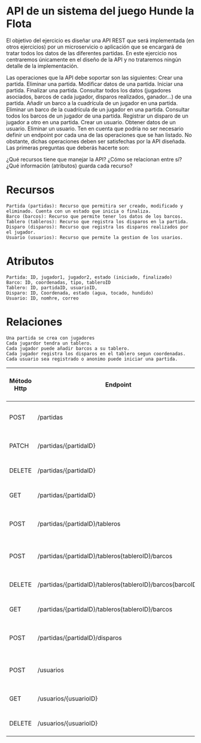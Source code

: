 # API de un sistema del juego Hunde la Flota
El objetivo del ejercicio es diseñar una API REST que será implementada (en otros ejercicios) por un microservicio o aplicación que se encargará de tratar todos los datos de las diferentes partidas. En este ejercicio nos centraremos únicamente en el diseño de la API y no trataremos ningún detalle de la implementación.

Las operaciones que la API debe soportar son las siguientes:
Crear una partida.
Eliminar una partida.
Modificar datos de una partida.
Iniciar una partida.
Finalizar una partida.
Consultar todos los datos (jugadores asociados, barcos de cada jugador, disparos realizados, ganador...) de una partida.
Añadir un barco a la cuadrícula de un jugador en una partida.
Eliminar un barco de la cuadrícula de un jugador en una partida.
Consultar todos los barcos de un jugador de una partida.
Registrar un disparo de un jugador a otro en una partida.
Crear un usuario.
Obtener datos de un usuario.
Eliminar un usuario.
Ten en cuenta que podría no ser necesario definir un endpoint por cada una de las operaciones que se han listado. No obstante, dichas operaciones deben ser satisfechas por la API diseñada. Las primeras preguntas que deberás hacerte son:

¿Qué recursos tiene que manejar la API?
¿Cómo se relacionan entre sí?
¿Qué información (atributos) guarda cada recurso?
# Recursos
    Partida (partidas): Recurso que permitira ser creado, modificado y eliminado. Cuenta con un estado que inicia o finaliza. 
    Barco (barcos): Recurso que permite tener los datos de los barcos. 
    Tablero (tableros): Recurso que registra los disparos en la partida.
    Disparo (disparos): Recurso que registra los disparos realizados por el jugador.
    Usuario (usuarios): Recurso que permite la gestion de los usarios. 

# Atributos
    Partida: ID, jugador1, jugador2, estado (iniciado, finalizado)
    Barco: ID, coordenadas, tipo, tableroID
    Tablero: ID, partidaID, usuarioID, 
    Disparo: ID, Coordenada, estado (agua, tocado, hundido)
    Usuario: ID, nomhre, correo 

# Relaciones
    Una partida se crea con jugadores
    Cada jugardor tendra un tablero.
    Cada jugador puede añadir barcos a su tablero.
    Cada jugador registra los disparos en el tablero segun coordenadas.
    Cada usuario sea registrado o anonimo puede iniciar una partida.

| Método Http | Endpoint            | Query Params             | Cuerpo JSON de la petición     | Respuesta JSON de la petición                              | Códigos HTTP de respuesta posibles       |
|-------------|---------------------|--------------------------|--------------------------------|------------------------------------------------------------|----------------------------------------------------|
| POST        | /partidas          | Ninguno                  | `{"jugador1ID":"integer","jugador2ID" :"integer"}`     |  `{"id": "integer",jugadorID1":"integer","jugadorID2":"integer"}`                    | 201 Created, 400 Bad Request            |    
| PATCH      | /partidas/{partidaID}          | Ninguno                  | `{"estado":"string"}`     |  `{"id": "integer","jugadorID1":"integer","jugador2ID":"integer","estado": "string"}`                    | 200 OK, 404 Not Found              |    
| DELETE     | /partidas/{partidaID}          | Ninguno                  |        |             | 200 OK, 404 Not Found              |    
| GET       | /partidas/{partidaID}          | Ninguno                  |      |  `{"id": "integer",jugador1ID":"integer","jugador2ID":"integer","ganador":"integer", "barcos":"array","disparos": "array"}`            | 200 OK, 404 Not Found              |    
| POST        | /partidas/{partidaID}/tableros    | Ninguno                  | `{"jugadorID":"integer"}`     |  `{"id": "integer", "partidaID":"integer","jugadorID":"integer"}`                    | 201 Created, 400 Bad Request              | 
| POST        | /partidas/{partidaID}/tableros{tableroID}/barcos   | Ninguno                  | `{"tipo":"string","coordenadas":"["x":"integer", "y":"ïnteger"] "}`     |  `{"id": "integer", "coordenadas":"array", "tipo":"strig"}`            | 201 Created, 400 Bad Request              |    
| DELETE        | /partidas/{partidaID}/tableros{tableroID}/barcos{barcoID}   | Ninguno                  | ` |                     | 200 OK, 404 Not Found     |    
| GET       | /partidas/{partidaID}/tableros{tableroID}/barcos          | Ninguno                  |      |  `{"id": "integer",jugadorID":"integer", "barcos":"array"}`            | 200 OK, 404 Not Found              |   
| POST        | /partidas/{partidaID}/disparos  | Ninguno                  | `{"jugadorID":"integer","coordenadas":"["x":"integer", "y":"ïnteger"] "}`     |  `{"disparoID": "integer", "resultado":"string"}`               | 201 Created, 400 Bad Request              |    
| POST        | /usuarios          | Ninguno                   | `{"nombre":"string","correo":"string"}`     |  `{"iduser": "integer","nombre":"string","correo":"string"}`                    | 201 Created, 400 Bad Request              |    
| GET       | /usuarios/{usuarioID} | Ninguno                  |     | `{"iduser":"integer", "nombre":"string","correo":"string"}`        | 200 OK, 404 NO Found              |    
| DELETE      | /usuarios/{usuarioID}      | Ninguno             |                                                                         |     | 200 OK,404 Not Found              |    